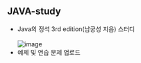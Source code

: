 ## JAVA-study
- Java의 정석 3rd edition(남궁성 지음) 스터디<br/><br/>
![image](https://user-images.githubusercontent.com/95554757/176843625-fa57af5e-ea7e-4bc4-8b9f-b217d1de81ed.png)
- 예제 및 연습 문제 업로드
